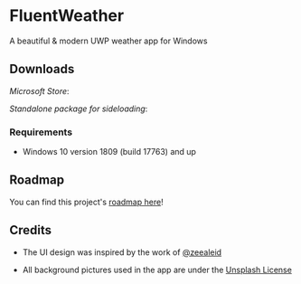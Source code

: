 # FluentWeather
A beautiful & modern UWP weather app for Windows


## Downloads

*Microsoft Store*:

*Standalone package for sideloading*:

### Requirements

* Windows 10 version 1809 (build 17763) and up


## Roadmap

You can find this project's [roadmap here](https://github.com/users/Gabboxl/projects/6/views/1)!

## Credits

* The UI design was inspired by the work of [@zeealeid](https://twitter.com/zeealeid)

* All background pictures used in the app are under the [Unsplash License](https://unsplash.com/license)
